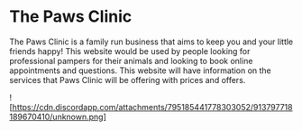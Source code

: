 # The Paws Clinic
The Paws Clinic is a family run business that aims to keep
you and your little friends happy! This website would be used
by people looking for professional pampers for their animals 
and looking to book online appointments and questions. This 
website will have information on the services that Paws
Clinic will be offering with prices and offers.

![https://cdn.discordapp.com/attachments/795185441778303052/913797718189670410/unknown.png]
